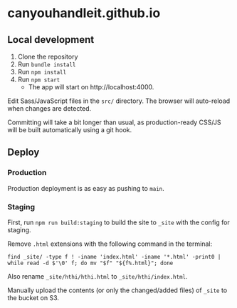 # canyouhandleit.github.io

## Local development

1. Clone the repository
2. Run `bundle install`
3. Run `npm install`
4. Run `npm start`
   * The app will start on http://localhost:4000.

Edit Sass/JavaScript files in the `src/` directory. The browser will auto-reload when changes are detected.

Committing will take a bit longer than usual, as production-ready CSS/JS will be built automatically using a git hook.

## Deploy

### Production

Production deployment is as easy as pushing to `main`.

### Staging

First, run `npm run build:staging` to build the site to `_site` with the config for staging.

Remove `.html` extensions with the following command in the terminal:

```
find _site/ -type f ! -iname 'index.html' -iname '*.html' -print0 | while read -d $'\0' f; do mv "$f" "${f%.html}"; done
```

Also rename `_site/hthi/hthi.html` to `_site/hthi/index.html`.

Manually upload the contents (or only the changed/added files) of `_site` to the bucket on S3.